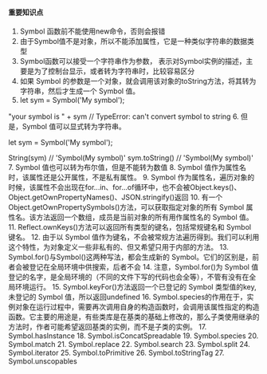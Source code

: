 ####  重要知识点
1. Symbol 函数前不能使用new命令，否则会报错
2. 由于Symbol值不是对象，所以不能添加属性，它是一种类似字符串的数据类型
3. Symbol函数可以接受一个字符串作为参数， 表示对Symbol实例的描述，主要是为了控制台显示，或者转为字符串时，比较容易区分
4. 如果 Symbol 的参数是一个对象，就会调用该对象的toString方法，将其转为字符串，然后才生成一个 Symbol 值。
5. let sym = Symbol('My symbol');

"your symbol is " + sym
// TypeError: can't convert symbol to string
6. 但是，Symbol 值可以显式转为字符串。

let sym = Symbol('My symbol');

String(sym) // 'Symbol(My symbol)'
sym.toString() // 'Symbol(My symbol)'
7. Symbol 值也可以转为布尔值，但是不能转为数值
8. Symbol 值作为属性名时，该属性还是公开属性，不是私有属性。
9. Symbol 作为属性名，遍历对象的时候，该属性不会出现在for...in、for...of循环中，也不会被Object.keys()、Object.getOwnPropertyNames()、JSON.stringify()返回
10. 有一个Object.getOwnPropertySymbols()方法，可以获取指定对象的所有 Symbol 属性名。该方法返回一个数组，成员是当前对象的所有用作属性名的 Symbol 值。
11. Reflect.ownKeys()方法可以返回所有类型的键名，包括常规键名和 Symbol 键名。
12. 由于以 Symbol 值作为键名，不会被常规方法遍历得到。我们可以利用这个特性，为对象定义一些非私有的、但又希望只用于内部的方法。
13. Symbol.for()与Symbol()这两种写法，都会生成新的 Symbol。它们的区别是，前者会被登记在全局环境中供搜索，后者不会
14. 注意，Symbol.for()为 Symbol 值登记的名字，是全局环境的（不同的文件下写的代码也会全等），不管有没有在全局环境运行。
15. Symbol.keyFor()方法返回一个已登记的 Symbol 类型值的key,未登记的 Symbol 值，所以返回undefined
16. Symbol.species的作用在于，实例对象在运行过程中，需要再次调用自身的构造函数时，会调用该属性指定的构造函数。它主要的用途是，有些类库是在基类的基础上修改的，那么子类使用继承的方法时，作者可能希望返回基类的实例，而不是子类的实例。
17. Symbol.hasInstance
18. Symbol.isConcatSpreadable
19. Symbol.species
20. Symbol.match
21. Symbol.replace
22. Symbol.search
23. Symbol.split
24. Symbol.iterator
25. Symbol.toPrimitive
26. Symbol.toStringTag
27. Symbol.unscopables